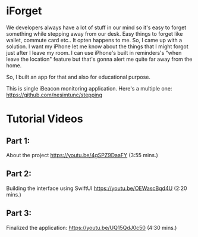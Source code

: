 # iForget

We developers always have a lot of stuff in our mind so it's easy to forget something while stepping away from our desk. Easy things to forget like wallet, commute card etc.. It opten happens to me. So, I came up with a solution. I want my iPhone let me know about the things that I might forgot just after I leave my room. I can use iPhone's built in reminders's "when leave the location" feature but that's gonna alert me quite far away from the home. 

So, I built an app for that and also for educational purpose.

This is single iBeacon monitoring application. Here's a multiple one: https://github.com/nesimtunc/stepping

# Tutorial Videos

## Part 1:
About the project
https://youtu.be/4gSPZ9DaaFY (3:55 mins.)
## Part 2:
Building the interface using SwiftUI 
https://youtu.be/OEWascBqd4U (2:20 mins.)
## Part 3:
Finalized the application: https://youtu.be/UQ15QdJ0c50 (4:30 mins.)
